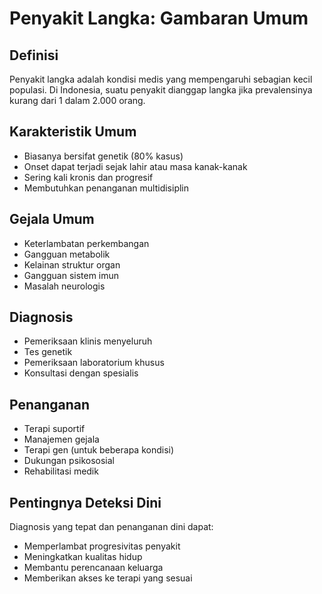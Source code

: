 # Penyakit Langka: Gambaran Umum

## Definisi
Penyakit langka adalah kondisi medis yang mempengaruhi sebagian kecil populasi. Di Indonesia, suatu penyakit dianggap langka jika prevalensinya kurang dari 1 dalam 2.000 orang.

## Karakteristik Umum
- Biasanya bersifat genetik (80% kasus)
- Onset dapat terjadi sejak lahir atau masa kanak-kanak
- Sering kali kronis dan progresif
- Membutuhkan penanganan multidisiplin

## Gejala Umum
- Keterlambatan perkembangan
- Gangguan metabolik
- Kelainan struktur organ
- Gangguan sistem imun
- Masalah neurologis

## Diagnosis
- Pemeriksaan klinis menyeluruh
- Tes genetik
- Pemeriksaan laboratorium khusus
- Konsultasi dengan spesialis

## Penanganan
- Terapi suportif
- Manajemen gejala
- Terapi gen (untuk beberapa kondisi)
- Dukungan psikososial
- Rehabilitasi medik

## Pentingnya Deteksi Dini
Diagnosis yang tepat dan penanganan dini dapat:
- Memperlambat progresivitas penyakit
- Meningkatkan kualitas hidup
- Membantu perencanaan keluarga
- Memberikan akses ke terapi yang sesuai
